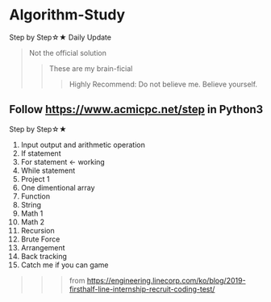 # Algorithm-Study
Step by Step☆★
Daily Update
> Not the official solution
>> These are my brain-ficial
>>> Highly Recommend: Do not believe me. Believe yourself.

## Follow https://www.acmicpc.net/step in Python3

Step by Step☆★
1. Input output and arithmetic operation
2. If statement
3. For statement <- working
4. While statement
5. Project 1
6. One dimentional array
7. Function
8. String
9. Math 1
10. Math 2
11. Recursion
12. Brute Force
13. Arrangement
14. Back tracking
15. Catch me if you can game
>>>from https://engineering.linecorp.com/ko/blog/2019-firsthalf-line-internship-recruit-coding-test/
